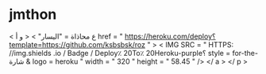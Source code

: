 # jmthon

< ع  محاذاة = "اليسار" > < و  أ href = " https://heroku.com/deploy؟template=https://github.com/ksbsbsk/roz " >  < IMG  SRC = " HTTPS: //img.shields .io / Badge / Deploy٪ 20To٪ 20Heroku-purple؟ style = for-the-شارة & logo = heroku "  width = " 320 "  height = " 58.45 " /> </ a > </ p >

